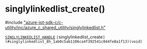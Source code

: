 # singlylinkedlist_create()

\#include ["azure-iot-sdk-c/c-utility/inc/azure_c_shared_utility/singlylinkedlist.h"](../iot-c-ref-singlylinkedlist-h.md)  

[`SINGLYLINKEDLIST_HANDLE`](#singlylinkedlist_8h_1a355ba061e4132f7817d6d1963d33382a) `[`singlylinkedlist_create`](#singlylinkedlist_8h_1ab0c5ab1106ca4f392541c044fe8a1f13)(void)`

